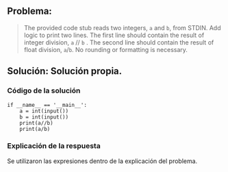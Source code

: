 ## Problema:

> The provided code stub reads two integers, `a` and `b`, from STDIN.
> Add logic to print two lines. The first line should contain the result of integer division, `a` // `b`  . The second line should contain the result of float division, `a`/`b`.
> No rounding or formatting is necessary.
## Solución: Solución propia.
### Código de la solución
```
if __name__ == '__main__':
	a = int(input())
	b = int(input())
	print(a//b)
	print(a/b)
``` 
### Explicación de la respuesta
Se utilizaron las expresiones dentro de la explicación del problema.